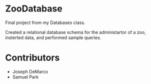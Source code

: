 # ZooDatabase
Final project from my Databases class.

Created a relational database schema for the administartor of a zoo, insterted data, and performed sample queries.

# Contributors
* Joseph DeMarco
* Samuel Park